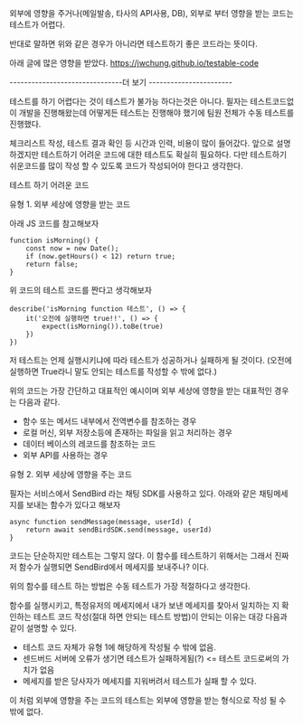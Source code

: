 외부에 영향을 주거나(메일발송, 타사의 API사용, DB), 외부로 부터 영향을 받는 코드는 테스트가 어렵다.

반대로 말하면 위와 같은 경우가 아니라면 테스트하기 좋은 코드라는 뜻이다.

아래 글에 많은 영향을 받았다.
https://jwchung.github.io/testable-code

-------------------------------더 보기 -----------------------


테스트를 하기 어렵다는 것이 테스트가 불가능 하다는것은 아니다. 필자는 테스트코드없이 개발을 진행해왔는데 어떻게든 테스트는 진행해야 했기에 팀원 전체가 수동 테스트를 진행했다.

체크리스트 작성, 테스트 결과 확인 등 시간과 인력, 비용이 많이 들어갔다. 앞으로 설명하겠지만 테스트하기 어려운 코드에 대한 테스트도 확실히 필요하다. 다만 테스트하기 쉬운코드를 많이 작성 할 수 있도록 코드가 작성되어야 한다고 생각한다.


테스트 하기 어려운 코드

유형 1. 외부 세상에 영향을 받는 코드

아래 JS 코드를 참고해보자

```
function isMorning() {
    const now = new Date();
    if (now.getHours() < 12) return true;
    return false;
}

```
위 코드의 테스트 코드를 짠다고 생각해보자

```
describe('isMorning function 테스트', () => {
    it('오전에 실행하면 true!!', () => {
        expect(isMorning()).toBe(true)
    })
})
```

저 테스트는 언제 실행시키냐에 따라 테스트가 성공하거나 실패하게 될 것이다. (오전에 실행하면 True라니 말도 안되는 테스트를 작성할 수 밖에 없다.) 

위의 코드는 가장 간단하고 대표적인 예시이며 외부 세상에 영향을 받는 대표적인 경우는 다음과 같다.

- 함수 또는 메서드 내부에서 전역변수를 참조하는 경우
- 로컬 머신, 외부 저장소등에 존재하는 파일을 읽고 처리하는 경우
- 데이터 베이스의 레코드를 참조하는 코드
- 외부 API를 사용하는 경우


유형 2. 외부 세상에 영향을 주는 코드

필자는 서비스에서 SendBird 라는 채팅 SDK를 사용하고 있다.
아래와 같은 채팅메세지를 보내는 함수가 있다고 해보자

```
async function sendMessage(message, userId) {
    return await sendBirdSDK.send(message, userId)
}
```

코드는 단순하지만 테스트는 그렇지 않다. 이 함수를 테스트하기 위해서는 그래서 진짜 저 함수가 실행되면 SendBird에서 메세지를 보내주나? 이다.

위의 함수를 테스트 하는 방법은 수동 테스트가 가장 적절하다고 생각한다.

함수를 실행시키고, 특정유저의 메세지에서 내가 보낸 메세지를 찾아서 일치하는 지 확인하는 테스트 코드 작성(절대 하면 안되는 테스트 방법)이 안되는 이유는 대강 다음과 같이 설명할 수 있다.

- 테스트 코드 자체가 유형 1에 해당하게 작성될 수 밖에 없음.
- 센드버드 서버에 오류가 생기면 테스트가 실패하게됨(?) <= 테스트 코드로써의 가치가 없음
- 메세지를 받은 당사자가 메세지를 지워버려서 테스트가 실패 할 수 있다.

이 처럼 외부에 영향을 주는 코드의 테스트는 외부에 영향을 받는 형식으로 작성 될 수 밖에 없다.